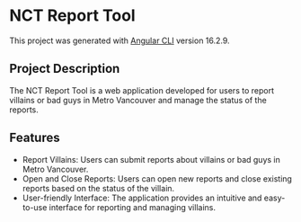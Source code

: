 # NCT Report Tool

This project was generated with [Angular CLI](https://github.com/angular/angular-cli) version 16.2.9.

## Project Description

The NCT Report Tool is a web application developed for users to report villains or bad guys in Metro Vancouver and manage the status of the reports.

## Features

- Report Villains: Users can submit reports about villains or bad guys in Metro Vancouver.
- Open and Close Reports: Users can open new reports and close existing reports based on the status of the villain.
- User-friendly Interface: The application provides an intuitive and easy-to-use interface for reporting and managing villains.